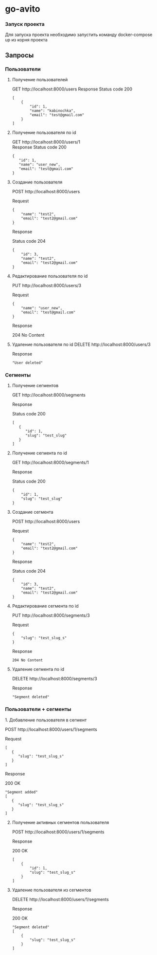 # go-avito

<h3>Запуск проекта</h3>

Для запуска проекта необходимо запустить команду docker-compose up из корня проекта

<h2>Запросы</h2>

<h3>Пользователи</h3>

1. Получение пользователей

   GET http://localhost:8000/users
   Response
   Status code 200
   ```
   [
       {
           "id": 1,
           "name": "kabinochka",
           "email": "test@gmail.com"
       }
   ]
   ```

2. Получение пользователя по id

    GET http://localhost:8000/users/1  
    Response
    Status code 200
   ```
   {
      "id": 1,
      "name": "user_new",
      "email": "test@gmail.com"
   }
   ```

3. Создание пользователя

    POST http://localhost:8000/users

    Request

   ```
   {
       "name": "test2",
       "email": "test2@gmail.com"
   }
   ```

   Response

   Status code 204
   ```
   {
       "id": 3,
       "name": "test2",
       "email": "test2@gmail.com"
   }
   ```

4. Редактирование пользователя по id

   PUT http://localhost:8000/users/3

   Request

   ```
   {
       "name": "user_new",
       "email": "test@gmail.com"
   }
   ```

   Response

   204 No Content


5. Удаление пользователя по id
   DELETE http://localhost:8000/users/3

   Response
   ```
   "User deleted"
   ```

<h3>Сегменты</h3>

1. Получение сегментов

   GET http://localhost:8000/segments
   
   Response

   Status code 200
   ```
   [
      {
         "id": 1,
         "slug": "test_slug"
      }
   ]
   ```

2. Получение сегмента по id

   GET http://localhost:8000/segments/1

   Response

   Status code 200
   ```
   {
       "id": 1,
       "slug": "test_slug"
   }
   ```

3. Создание сегмента

   POST http://localhost:8000/users

   Request
   ```
   {
       "name": "test2",
       "email": "test2@gmail.com"
   }
   ```

   Response

   Status code 204
   ```
   {
       "id": 3,
       "name": "test2",
       "email": "test2@gmail.com"
   }
   ```

4. Редактирование сегмента по id

   PUT http://localhost:8000/segments/3

   Request
   ```
   {
       "slug": "test_slug_s"
   }
   ```

   Response
   ```
   204 No Content
   ```


5. Удаление сегмента по id

   DELETE http://localhost:8000/segments/3

   Response
   ```
   "Segment deleted"
   ```

<h3>Пользователи + сегменты</h3>
1. Добавление пользователя в сегмент

   POST http://localhost:8000/users/1/segments

   Request
   ```
   [
      {
         "slug": "test_slug_s"
      }
   ]
   ```

   Response

   200 OK
   ```
   "Segment added"
   [
      {
         "slug": "test_slug_s"
      }
   ]
   ```

2. Получение активных сегментов пользователя

   POST http://localhost:8000/users/1/segments

   Response

   200 OK
   ```
   [
       {
           "id": 1,
           "slug": "test_slug_s"
       }
   ]
   ```

3. Удаление пользователя из сегментов

   DELETE http://localhost:8000/users/1/segments

   Response

   200 OK
   ```
   "Segment deleted"
   [
       {
           "slug": "test_slug_s"
       }
   ]
   ```